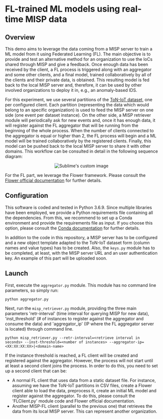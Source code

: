 # FL-trained ML models using real-time MISP data

## Overview
This demo aims to leverage the data coming from a MISP server to train a ML model from it using Federated Learning (FL). The main objective is to provide and test an alternative
method for an organization to use the IoCs shared through MISP and give a feedback. Once enough data has been received by the client, a FL process is triggered along with
an aggregator and some other clients, and a final model, trained collaboratively by all of the clients and their private data, is obtained. This resulting model is fed
back to the local MISP server and, therefore, it can be used by other involved organizations to deploy it in, e.g., an anomaly-based IDS.

For this experiment, we use several partitions of the [ToN-IoT dataset](https://research.unsw.edu.au/projects/toniot-datasets), one per configured client. Each partition (representing the data which would belong to an specific
organization) is used to feed the MISP server on one side (one event per dataset instance). On the other side, a MISP retriever module will periodically ask for new 
events and, once it has enough data, it will register against the FL aggregator that will be running from the beginning of the whole process. When the number of clients
connected to the aggregator is equal or higher than 2, the FL process will begin and a ML model will be trained collaboratively by the registered clients. Finally, this
model can be pushed back to the local MISP server to share it with other domains. This workflow can be consulted in detail in the following sequence diagram:

<p align="center">
  <img src="https://github.com/pablofs20/misp-fl/blob/master/seq_diagram.png?raw=true" alt="Sublime's custom image"/>
</p>

For the FL part, we leverage the Flower framework. Please consult the [Flower official documentation](https://flower.dev/docs/) for further details.

## Configuration
This software is coded and tested in Python 3.6.9. Since multiple libraries have been employed, we provide a Python requirements file containing all the dependencies. From this, we
recommend to set up a Conda environment and provide the requirements file as input. If you choose this option, please consult the
[Conda documentation](https://docs.conda.io/en/latest/) for further details.

In addition to the code in this repository, a MISP server has to be configured and a new object template adapted to the ToN-IoT dataset form (column names and value types) has to
be created. Also, the `keys.py` module has to be completed, at least, with the MISP server URL and an user authentication key. An example of this part will be uploaded
soon.

## Launch
First, execute the `aggregator.py` module. This module has no command line parameters, so simply run:

```
python aggregator.py
```

Next, run the `misp_retriever.py` module, providing the three main parameters 'retr-interval' (time interval for querying MISP for new data), 'inst_threshold' (# of
instances to register against the aggregator and consume the data) and 'aggregator_ip' (IP where the FL aggregator server is located) through command line. 

```
python misp_retriever.py --retr-interval=<retrieve interval in seconds> --inst-threshold=<number of instances> --aggregator-ip=<XX:XX:XX:XX>|<domain-name>
```

If the instance threshold is reached, a FL client will be created and registered against the aggregator. However, the process will not start until at least a second
client joins the process. In order to do this, you need to set up a second client that can be:

  - A normal FL client that uses data from a static dataset file. For instance, assuming we have the ToN-IoT partitions in CSV files, create a Flower client able to 
  load the data, preprocess it, create an initial ML model and register against the aggregator. To do this, please consult the 'FLClient.py' module code and Flower official documentation.
  - Another MISP-FL client (parallel to the previous one) that retrieves the data from its local MISP server. This can represent another organization.
